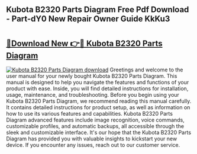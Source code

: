 ## Kubota B2320 Parts Diagram Free Pdf Download - Part-dY0 New Repair Owner Guide KkKu3

# <h2><a href="http://dfs4hjf.blite.top/?on=Kubota+B2320+Parts+Diagram">🔗Download New 👉🔴 Kubota B2320 Parts Diagram</a></h2>

[![Kubota B2320 Parts Diagram download](https://i.imgur.com/lujVjoI.png)](http://dfs4hjf.blite.top/?on=Kubota+B2320+Parts+Diagram)
Greetings and welcome to the user manual for your newly bought Kubota B2320 Parts Diagram. This manual is designed to help you navigate the features and functions of your product with ease. Inside, you will find detailed instructions for installation, usage, maintenance, and troubleshooting. Before you begin using your Kubota B2320 Parts Diagram, we recommend reading this manual carefully. It contains detailed instructions for product setup, as well as information on how to use its various features and capabilities. Kubota B2320 Parts Diagram advanced features include image recognition, voice commands, customizable profiles, and automatic backups, all accessible through the sleek and customizable interface. It's our hope that the Kubota B2320 Parts Diagram has provided you with valuable insights to kickstart your new device. If you encounter any issues, reach out to our customer service.
